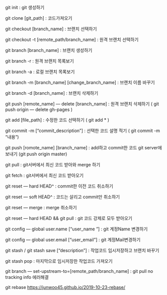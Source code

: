 git init : git 생성하기

git clone [git_path] : 코드가져오기

git checkout [branch_name] : 브랜치 선택하기

git checkout -t [remote_path/branch_name] : 원격 브랜치 선택하기

git branch [branch_name] : 브랜치 생성하기

git branch -r : 원격 브랜치 목록보기

git branch -a : 로컬 브랜치 목록보기

git branch -m [branch_name] [change_branch_name] : 브랜치 이름 바꾸기

git branch -d [branch_name] : 브랜치 삭제하기

git push [remote_name] — delete [branch_name] : 원격 브랜치 삭제하기 ( git push origin — delete gh-pages )

git add [file_path] : 수정한 코드 선택하기 ( git add * )

git commit -m [“commit_description”] : 선택한 코드 설명 적기 ( git commit -m “내용”)

git push [romote_name] [branch_name] : add하고 commit한 코드 git server에 보내기 (git push origin master)

git pull : git서버에서 최신 코드 받아와 merge 하기

git fetch : git서버에서 최신 코드 받아오기

git reset — hard HEAD^ : commit한 이전 코드 취소하기

git reset — soft HEAD^ : 코드는 살리고 commit만 취소하기

git reset — merge : merge 취소하기

git reset — hard HEAD && git pull : git 코드 강제로 모두 받아오기

git config — global user.name [“user_name ”] : git 계정Name 변경하기

git config — global user.email [“user_email”] : git 계정Mail변경하기

git stash / git stash save [“description”] : 작업코드 임시저장하고 브랜치 바꾸기

git stash pop : 마지막으로 임시저장한 작업코드 가져오기

git branch — set-upstream-to=[remote_path/branch_name] : git pull no tracking info 에러해결

git rebase
https://junwoo45.github.io/2019-10-23-rebase/

